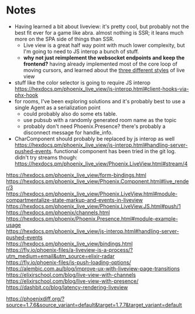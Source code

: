 # Notes
- Having learned a bit about liveview: it's pretty cool, but probably not the best fit ever for a game like abra. almost nothing is SSR; it leans much more on the SPA side of things than SSR.
  - Live view is a great half way point with much lower complexity, but I'm going to need to JS interop a bunch of stuff.
  - __why not just reimplement the websocket endpoints and keep the frontend?__ having already implemented most of the core loop of moving cursors, and learned about the [three different styles](https://thepugautomatic.com/2020/07/optimising-data-over-the-wire-in-phoenix-liveview/) of live view
- stuff like the color selector is going to require JS interop https://hexdocs.pm/phoenix_live_view/js-interop.html#client-hooks-via-phx-hook
- for rooms, I've been exploring solutions and it's probably best to use a single Agent as a serialization point
  - could probably also do some ets table.
  - use pubsub with a randomly generated room name as the topic
  - probably don't need Phoenix.Presence? there's probably a disconnect message for handle_info.
- CharComponent should probably be replaced by js interop as well https://hexdocs.pm/phoenix_live_view/js-interop.html#handling-server-pushed-events. functional component has been tried in the git log. didn't try streams though: https://hexdocs.pm/phoenix_live_view/Phoenix.LiveView.html#stream/4

https://hexdocs.pm/phoenix_live_view/form-bindings.html \
https://hexdocs.pm/phoenix_live_view/Phoenix.Component.html#live_render/3 \
https://hexdocs.pm/phoenix_live_view/Phoenix.LiveView.html#module-compartmentalize-state-markup-and-events-in-liveview \
https://hexdocs.pm/phoenix_live_view/Phoenix.LiveView.JS.html#push/1 \
https://hexdocs.pm/phoenix/channels.html \
https://hexdocs.pm/phoenix/Phoenix.Presence.html#module-example-usage \
https://hexdocs.pm/phoenix_live_view/js-interop.html#handling-server-pushed-events \
https://hexdocs.pm/phoenix_live_view/bindings.html \
https://fly.io/phoenix-files/a-liveview-is-a-process/?utm_medium=email&utm_source=elixir-radar \
https://fly.io/phoenix-files/js-push-loading-options/ \
https://alembic.com.au/blog/improve-ux-with-liveview-page-transitions \
https://elixirschool.com/blog/live-view-with-channels \
https://elixirschool.com/blog/live-view-with-presence/ \
https://dashbit.co/blog/latency-rendering-liveview

https://phoenixdiff.org/?source=1.7.6&source_variant=default&target=1.7.7&target_variant=default
